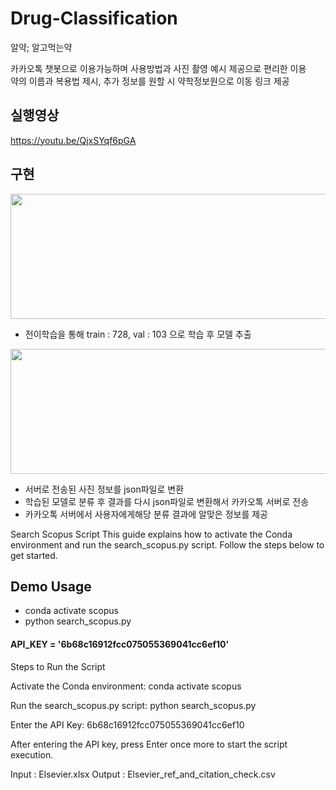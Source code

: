 # Drug-Classification
알약; 알고먹는약   

카카오톡 챗봇으로 이용가능하며 사용방법과 사진 촬영 예시 제공으로 편리한 이용   
약의 이름과 복용법 제시, 추가 정보를 원할 시 약학정보원으로 이동 링크 제공   

## 실행영상   
<https://youtu.be/QjxSYqf6pGA>

## 구현
<img src="https://user-images.githubusercontent.com/49273782/168088223-b45c290d-ce68-4fca-bbd7-4434ebeee8d5.png" width="550px" height="200px"></img>
+ 전이학습을 통해 train : 728, val : 103 으로 학습 후 모델 추출

<img src="https://user-images.githubusercontent.com/49273782/168091042-f9d5157b-cd86-47de-82e6-53924f635eb7.png" width="550px" height="200px"></img>   
+ 서버로 전송된 사진 정보를 json파일로 변환
+ 학습된 모델로 분류 후 결과를 다시 json파일로 변환해서 카카오톡 서버로 전송
+ 카카오톡 서버에서 사용자에게해당 분류 결과에 알맞은 정보를 제공


Search Scopus Script
This guide explains how to activate the Conda environment and run the search_scopus.py script. Follow the steps below to get started.

## Demo Usage
+ conda activate scopus
+ python search_scopus.py

#### API_KEY = '6b68c16912fcc075055369041cc6ef10'

Steps to Run the Script

Activate the Conda environment:
conda activate scopus

Run the search_scopus.py script:
python search_scopus.py

Enter the API Key:
6b68c16912fcc075055369041cc6ef10

After entering the API key, press Enter once more to start the script execution.


Input : Elsevier.xlsx
Output : Elsevier_ref_and_citation_check.csv
